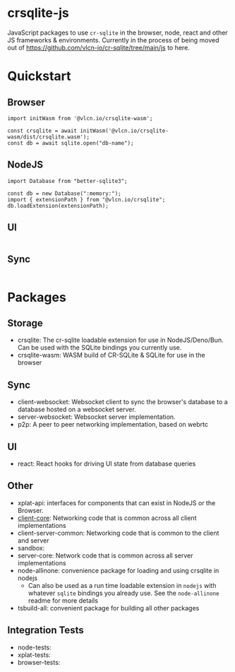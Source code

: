 # crsqlite-js

JavaScript packages to use `cr-sqlite` in the browser, node, react and other JS frameworks & environments. Currently in the process of being moved out of https://github.com/vlcn-io/cr-sqlite/tree/main/js to here.

# Quickstart

## Browser

```
import initWasm from '@vlcn.io/crsqlite-wasm';

const crsqlite = await initWasm('@vlcn.io/crsqlite-wasm/dist/crsqlite.wasm');
const db = await sqlite.open("db-name");
```

## NodeJS

```
import Database from "better-sqlite3";

const db = new Database(":memory:");
import { extensionPath } from "@vlcn.io/crsqlite";
db.loadExtension(extensionPath);
```

## UI

```
```

## Sync

```
```

# Packages

## Storage

- crsqlite: The cr-sqlite loadable extension for use in NodeJS/Deno/Bun. Can be used with the SQLite bindings you currently use.
- crsqlite-wasm: WASM build of CR-SQLite & SQLite for use in the browser

## Sync

- client-websocket: Websocket client to sync the browser's database to a database hosted on a websocket server.
- server-websocket: Websocket server implementation.
- p2p: A peer to peer networking implementation, based on webrtc

## UI

- react: React hooks for driving UI state from database queries

## Other

- xplat-api: interfaces for components that can exist in NodeJS or the Browser.
- [client-core](./client-core): Networking code that is common across all client implementations
- client-server-common: Networking code that is common to the client and server
- sandbox: 
- server-core: Network code that is common across all server implementations
- node-allinone: convenience package for loading and using crsqlite in nodejs
  - Can also be used as a run time loadable extension in `nodejs` with whatever `sqlite` bindings you already use. See the `node-allinone` readme for more details
- tsbuild-all: convenient package for building all other packages

## Integration Tests

- node-tests: 
- xplat-tests:
- browser-tests:
